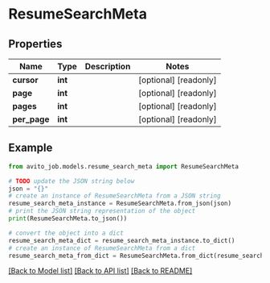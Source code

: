 # ResumeSearchMeta


## Properties

Name | Type | Description | Notes
------------ | ------------- | ------------- | -------------
**cursor** | **int** |  | [optional] [readonly] 
**page** | **int** |  | [optional] [readonly] 
**pages** | **int** |  | [optional] [readonly] 
**per_page** | **int** |  | [optional] [readonly] 

## Example

```python
from avito_job.models.resume_search_meta import ResumeSearchMeta

# TODO update the JSON string below
json = "{}"
# create an instance of ResumeSearchMeta from a JSON string
resume_search_meta_instance = ResumeSearchMeta.from_json(json)
# print the JSON string representation of the object
print(ResumeSearchMeta.to_json())

# convert the object into a dict
resume_search_meta_dict = resume_search_meta_instance.to_dict()
# create an instance of ResumeSearchMeta from a dict
resume_search_meta_from_dict = ResumeSearchMeta.from_dict(resume_search_meta_dict)
```
[[Back to Model list]](../README.md#documentation-for-models) [[Back to API list]](../README.md#documentation-for-api-endpoints) [[Back to README]](../README.md)


